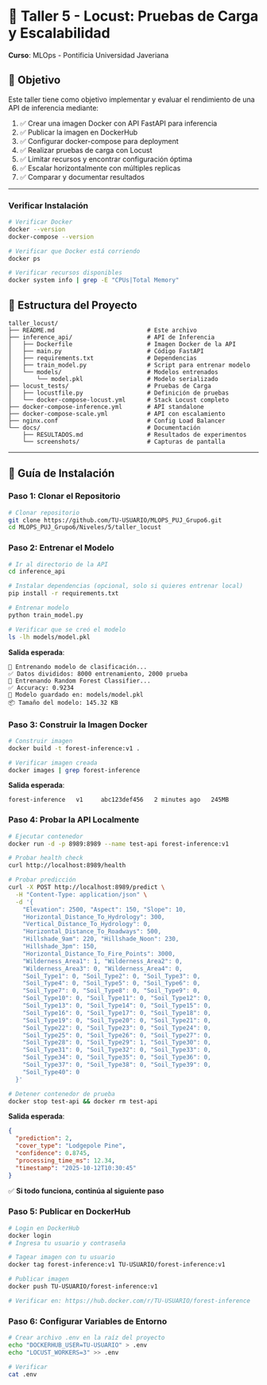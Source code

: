# 🚀 Taller 5 - Locust: Pruebas de Carga y Escalabilidad

**Curso**: MLOps - Pontificia Universidad Javeriana  

## 🎯 Objetivo

Este taller tiene como objetivo implementar y evaluar el rendimiento de una API de inferencia mediante:

1. ✅ Crear una imagen Docker con API FastAPI para inferencia
2. ✅ Publicar la imagen en DockerHub
3. ✅ Configurar docker-compose para deployment
4. ✅ Realizar pruebas de carga con Locust
5. ✅ Limitar recursos y encontrar configuración óptima
6. ✅ Escalar horizontalmente con múltiples replicas
7. ✅ Comparar y documentar resultados

---

### Verificar Instalación

```bash
# Verificar Docker
docker --version
docker-compose --version

# Verificar que Docker está corriendo
docker ps

# Verificar recursos disponibles
docker system info | grep -E "CPUs|Total Memory"
```

## 📁 Estructura del Proyecto

```
taller_locust/
├── README.md                          # Este archivo
├── inference_api/                     # API de Inferencia
│   ├── Dockerfile                     # Imagen Docker de la API
│   ├── main.py                        # Código FastAPI
│   ├── requirements.txt               # Dependencias
│   ├── train_model.py                 # Script para entrenar modelo
│   └── models/                        # Modelos entrenados
│       └── model.pkl                  # Modelo serializado
├── locust_tests/                      # Pruebas de Carga
│   ├── locustfile.py                  # Definición de pruebas
│   └── docker-compose-locust.yml      # Stack Locust completo
├── docker-compose-inference.yml       # API standalone
├── docker-compose-scale.yml           # API con escalamiento
├── nginx.conf                         # Config Load Balancer
└── docs/                              # Documentación
    ├── RESULTADOS.md                  # Resultados de experimentos
    └── screenshots/                   # Capturas de pantalla
```

---

## 🔧 Guía de Instalación

### Paso 1: Clonar el Repositorio

```bash
# Clonar repositorio
git clone https://github.com/TU-USUARIO/MLOPS_PUJ_Grupo6.git
cd MLOPS_PUJ_Grupo6/Niveles/5/taller_locust
```

### Paso 2: Entrenar el Modelo

```bash
# Ir al directorio de la API
cd inference_api

# Instalar dependencias (opcional, solo si quieres entrenar local)
pip install -r requirements.txt

# Entrenar modelo
python train_model.py

# Verificar que se creó el modelo
ls -lh models/model.pkl
```

**Salida esperada**:
```
🌲 Entrenando modelo de clasificación...
✅ Datos divididos: 8000 entrenamiento, 2000 prueba
🔨 Entrenando Random Forest Classifier...
✅ Accuracy: 0.9234
💾 Modelo guardado en: models/model.pkl
📦 Tamaño del modelo: 145.32 KB
```

### Paso 3: Construir la Imagen Docker

```bash
# Construir imagen
docker build -t forest-inference:v1 .

# Verificar imagen creada
docker images | grep forest-inference
```

**Salida esperada**:
```
forest-inference   v1     abc123def456   2 minutes ago   245MB
```

### Paso 4: Probar la API Localmente

```bash
# Ejecutar contenedor
docker run -d -p 8989:8989 --name test-api forest-inference:v1

# Probar health check
curl http://localhost:8989/health

# Probar predicción
curl -X POST http://localhost:8989/predict \
  -H "Content-Type: application/json" \
  -d '{
    "Elevation": 2500, "Aspect": 150, "Slope": 10,
    "Horizontal_Distance_To_Hydrology": 300,
    "Vertical_Distance_To_Hydrology": 0,
    "Horizontal_Distance_To_Roadways": 500,
    "Hillshade_9am": 220, "Hillshade_Noon": 230,
    "Hillshade_3pm": 150,
    "Horizontal_Distance_To_Fire_Points": 3000,
    "Wilderness_Area1": 1, "Wilderness_Area2": 0,
    "Wilderness_Area3": 0, "Wilderness_Area4": 0,
    "Soil_Type1": 0, "Soil_Type2": 0, "Soil_Type3": 0,
    "Soil_Type4": 0, "Soil_Type5": 0, "Soil_Type6": 0,
    "Soil_Type7": 0, "Soil_Type8": 0, "Soil_Type9": 0,
    "Soil_Type10": 0, "Soil_Type11": 0, "Soil_Type12": 0,
    "Soil_Type13": 0, "Soil_Type14": 0, "Soil_Type15": 0,
    "Soil_Type16": 0, "Soil_Type17": 0, "Soil_Type18": 0,
    "Soil_Type19": 0, "Soil_Type20": 0, "Soil_Type21": 0,
    "Soil_Type22": 0, "Soil_Type23": 0, "Soil_Type24": 0,
    "Soil_Type25": 0, "Soil_Type26": 0, "Soil_Type27": 0,
    "Soil_Type28": 0, "Soil_Type29": 1, "Soil_Type30": 0,
    "Soil_Type31": 0, "Soil_Type32": 0, "Soil_Type33": 0,
    "Soil_Type34": 0, "Soil_Type35": 0, "Soil_Type36": 0,
    "Soil_Type37": 0, "Soil_Type38": 0, "Soil_Type39": 0,
    "Soil_Type40": 0
  }'

# Detener contenedor de prueba
docker stop test-api && docker rm test-api
```

**Salida esperada**:
```json
{
  "prediction": 2,
  "cover_type": "Lodgepole Pine",
  "confidence": 0.8745,
  "processing_time_ms": 12.34,
  "timestamp": "2025-10-12T10:30:45"
}
```

✅ **Si todo funciona, continúa al siguiente paso**

### Paso 5: Publicar en DockerHub

```bash
# Login en DockerHub
docker login
# Ingresa tu usuario y contraseña

# Tagear imagen con tu usuario
docker tag forest-inference:v1 TU-USUARIO/forest-inference:v1

# Publicar imagen
docker push TU-USUARIO/forest-inference:v1

# Verificar en: https://hub.docker.com/r/TU-USUARIO/forest-inference
```

### Paso 6: Configurar Variables de Entorno

```bash
# Crear archivo .env en la raíz del proyecto
echo "DOCKERHUB_USER=TU-USUARIO" > .env
echo "LOCUST_WORKERS=3" >> .env

# Verificar
cat .env
